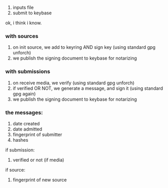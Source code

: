 1.	inputs file
1.	submit to keybase

ok, i think i know.

### with sources
1.	on init source, we add to keyring AND sign key (using standard gpg unforch)
1.	we publish the signing document to keybase for notarizing

### with submissions
1.	on receive media, we verify (using standard gpg unforch)
1.	if verified OR NOT, we generate a message, and sign it (using standard gpg again)
1.	we publish the signing document to keybase for notarizing

### the messages:
1.	date created
1.	date admitted
1.	fingerprint of submitter
1.	hashes

if submission:

1.	verified or not (if media)

if source:

1.	fingerprint of new source